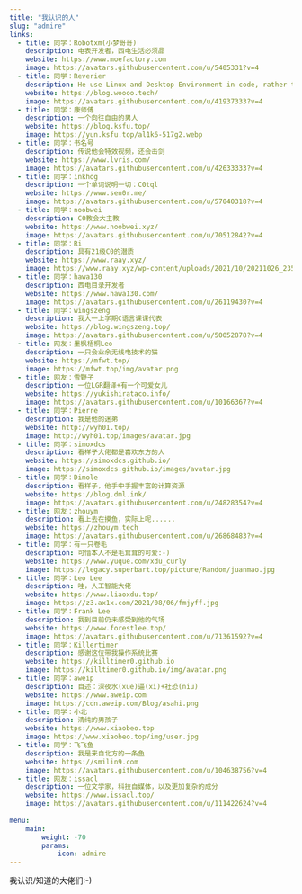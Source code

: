 ```yaml
---
title: "我认识的人"
slug: "admire"
links:
  - title: 同学：Robotxm(小梦哥哥)
    description: 电表开发者，西电生活必须品
    website: https://www.moefactory.com
    image: https://avatars.githubusercontent.com/u/5405331?v=4
  - title: 同学：Reverier
    description: He use Linux and Desktop Environment in code, rather than configuration files.
    website: https://blog.woooo.tech/
    image: https://avatars.githubusercontent.com/u/41937333?v=4
  - title: 同学：康师傅
    description: 一个向往自由的男人
    website: https://blog.ksfu.top/
    image: https://yun.ksfu.top/al1k6-517g2.webp
  - title: 同学：书名号
    description: 传说他会特效视频，还会击剑
    website: https://www.lvris.com/
    image: https://avatars.githubusercontent.com/u/42633333?v=4
  - title: 同学：inkhog
    description: 一个单词说明一切：C0tql
    website: https://www.sen0r.me/
    image: https://avatars.githubusercontent.com/u/57040318?v=4
  - title: 同学：noobwei
    description: C0教会大主教
    website: https://www.noobwei.xyz/
    image: https://avatars.githubusercontent.com/u/70512842?v=4
  - title: 同学：Ri
    description: 具有21级C0的潜质
    website: https://www.raay.xyz/
    image: https://www.raay.xyz/wp-content/uploads/2021/10/20211026_235800.png
  - title: 同学：hawa130
    description: 西电目录开发者
    website: https://www.hawa130.com/
    image: https://avatars.githubusercontent.com/u/26119430?v=4
  - title: 同学：wingszeng
    description: 我大一上学期C语言课课代表
    website: https://blog.wingszeng.top/
    image: https://avatars.githubusercontent.com/u/50052878?v=4
  - title: 网友：墨枫梧桐Leo
    description: 一只会业余无线电技术的猫
    website: https://mfwt.top/
    image: https://mfwt.top/img/avatar.png
  - title: 网友：雪野子
    description: 一位LGR翻译+有一个可爱女儿
    website: https://yukishirataco.info/
    image: https://avatars.githubusercontent.com/u/10166367?v=4
  - title: 同学：Pierre
    description: 我是他的迷弟
    website: http://wyh01.top/
    image: http://wyh01.top/images/avatar.jpg
  - title: 同学：simoxdcs
    description: 看样子大佬都是喜欢东方的人
    website: https://simoxdcs.github.io/
    image: https://simoxdcs.github.io/images/avatar.jpg
  - title: 同学：Dimole
    description: 看样子，他手中手握丰富的计算资源
    website: https://blog.dml.ink/
    image: https://avatars.githubusercontent.com/u/24828354?v=4
  - title: 网友：zhouym
    description: 看上去在摸鱼，实际上呢......
    website: https://zhouym.tech
    image: https://avatars.githubusercontent.com/u/26868483?v=4
  - title: 同学：有一只卷毛
    description: 可惜本人不是毛茸茸的可爱:-)
    website: https://www.yuque.com/xdu_curly
    image: https://legacy.superbart.top/picture/Random/juanmao.jpg
  - title: 同学：Leo Lee
    description: 哇，人工智能大佬
    website: https://www.liaoxdu.top/
    image: https://z3.ax1x.com/2021/08/06/fmjyff.jpg
  - title: 同学：Frank Lee
    description: 我到目前仍未感受到他的气场
    website: https://www.forestlee.top/
    image: https://avatars.githubusercontent.com/u/71361592?v=4
  - title: 同学：Killertimer
    description: 感谢这位带我操作系统比赛
    website: https://killtimer0.github.io
    image: https://killtimer0.github.io/img/avatar.png
  - title: 同学：aweip
    description: 自述：深夜水(xue)逼(xi)+社恐(niu)
    website: https://www.aweip.com
    image: https://cdn.aweip.com/Blog/asahi.png
  - title: 同学：小北
    description: 清纯的男孩子
    website: https://www.xiaobeo.top
    image: https://www.xiaobeo.top/img/user.jpg
  - title: 同学：飞飞鱼
    description: 我是来自北方的一条鱼
    website: https://smilin9.com
    image: https://avatars.githubusercontent.com/u/104638756?v=4
  - title: 网友：issacl
    description: 一位文学家，科技自媒体，以及更加复杂的成分
    website: https://www.issacl.top/
    image: https://avatars.githubusercontent.com/u/111422624?v=4
    
menu:
    main:
        weight: -70
        params: 
            icon: admire
---
```


我认识/知道的大佬们:-)
